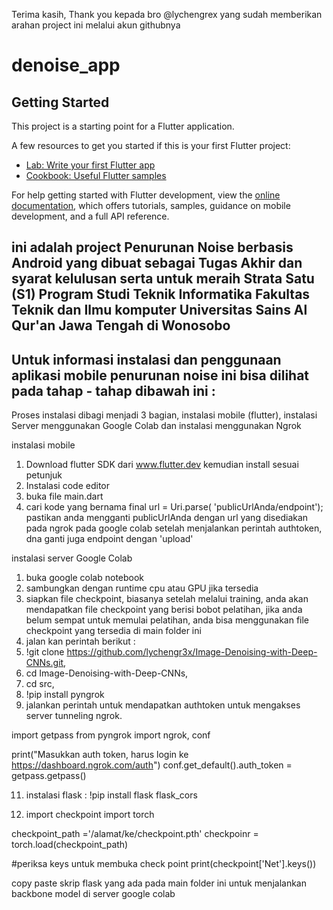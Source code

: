 Terima kasih, Thank you kepada bro @lychengrex yang sudah memberikan arahan project ini melalui akun githubnya


# denoise_app
## Getting Started

This project is a starting point for a Flutter application.

A few resources to get you started if this is your first Flutter project:

- [Lab: Write your first Flutter app](https://docs.flutter.dev/get-started/codelab)
- [Cookbook: Useful Flutter samples](https://docs.flutter.dev/cookbook)

For help getting started with Flutter development, view the
[online documentation](https://docs.flutter.dev/), which offers tutorials,
samples, guidance on mobile development, and a full API reference.


## ini adalah project Penurunan Noise berbasis Android yang dibuat sebagai Tugas Akhir dan syarat kelulusan serta untuk meraih Strata Satu (S1) Program Studi Teknik Informatika Fakultas Teknik dan Ilmu komputer Universitas Sains Al Qur'an Jawa Tengah di Wonosobo

## Untuk informasi instalasi dan penggunaan aplikasi mobile penurunan noise ini bisa dilihat pada tahap - tahap dibawah ini :
Proses instalasi dibagi menjadi 3 bagian, instalasi mobile (flutter), instalasi Server menggunakan Google Colab dan instalasi menggunakan Ngrok

instalasi mobile 
1. Download flutter SDK dari www.flutter.dev kemudian install sesuai petunjuk
2. Instalasi code editor
3. buka file main.dart
4. cari kode yang bernama final url = Uri.parse(
        'publicUrlAnda/endpoint');
pastikan anda mengganti publicUrlAnda dengan url yang disediakan pada ngrok pada google colab setelah menjalankan perintah authtoken, dna ganti juga endpoint dengan 'upload'

instalasi server Google Colab
1. buka google colab notebook
2. sambungkan dengan runtime cpu atau GPU jika tersedia
3. siapkan file checkpoint, biasanya setelah melalui training, anda akan mendapatkan file checkpoint yang berisi bobot pelatihan,
   jika anda belum sempat untuk memulai pelatihan, anda bisa menggunakan file checkpoint yang tersedia di main folder ini 
5. jalan kan perintah berikut :
6. !git clone https://github.com/lychengr3x/Image-Denoising-with-Deep-CNNs.git,
7. cd Image-Denoising-with-Deep-CNNs,
8. cd src,
9. !pip install pyngrok
10. jalankan perintah untuk mendapatkan authtoken untuk mengakses server tunneling ngrok.

   import getpass
   from pyngrok import ngrok, conf

   print("Masukkan auth token, harus login ke   https://dashboard.ngrok.com/auth")
   conf.get_default().auth_token = getpass.getpass()

11. instalasi flask : 
   !pip install flask flask_cors

12. import checkpoint
   import torch

   checkpoint_path ='/alamat/ke/checkpoint.pth'
   checkpoinr = torch.load(checkpoint_path)

   #periksa keys untuk membuka check point
   print(checkpoint['Net'].keys())
   
   copy paste skrip flask yang ada pada main folder ini untuk menjalankan backbone model di server google colab
    

    

